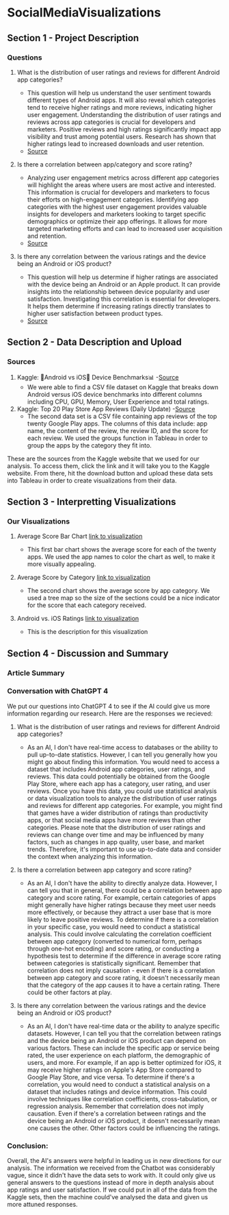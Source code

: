 # SocialMediaVisualizations

## Section 1 - Project Description
### Questions
1) What is the distribution of user ratings and reviews for different Android app categories?
   - This question will help us understand the user sentiment towards different types of Android apps. It will also reveal which categories tend to receive higher ratings and more reviews, indicating higher user engagement. Understanding the distribution of user ratings and reviews across app categories is crucial for developers and marketers. Positive reviews and high ratings significantly impact app visibility and trust among potential users. Research has shown that higher ratings lead to increased downloads and user retention.
   - [Source](https://www.alchemer.com/resources/blog/differences-between-ios-and-android-app-ratings-and-reviews/)
   
2) Is there a correlation between app/category and score rating?
   - Analyzing user engagement metrics across different app categories will highlight the areas where users are most active and interested. This information is crucial for developers and marketers to focus their efforts on high-engagement categories. Identifying app categories with the highest user engagement provides valuable insights for developers and marketers looking to target specific demographics or optimize their app offerings. It allows for more targeted marketing efforts and can lead to increased user acquisition and retention.
   - [Source](https://www.businessofapps.com/insights/ratings-reviews-affect-consumer-decision-download-apps/)

3) Is there any correlation between the various ratings and the device being an Android or iOS product?
   - This question will help us determine if higher ratings are associated with the device being an Android or an Apple product. It can provide insights into the relationship between device popularity and user satisfaction. Investigating this correlation is essential for developers. It helps them determine if increasing ratings directly translates to higher user satisfaction between product types.
   - [Source](https://www.businessofapps.com/data/most-popular-apps/)


## Section 2 - Data Description and Upload
### Sources
1) Kaggle: 🤖Android vs iOS🍎 Device Benchmarks📊
   -[Source](https://www.kaggle.com/datasets/alanjo/android-vs-ios-devices-crossplatform-benchmarks/)
   - We were able to find a CSV file dataset on Kaggle that breaks down Android versus iOS device benchmarks into different columns including CPU, GPU, Memory, User Experience and total ratings.
3) Kaggle: Top 20 Play Store App Reviews (Daily Update)
   -[Source](https://www.kaggle.com/datasets/odins0n/top-20-play-store-app-reviews-daily-update?rvi=1)
   - The second data set is a CSV file containing app reviews of the top twenty Google Play apps. The columns of this data include: app name, the content of the review, the review ID, and the score for each review. We used the groups function in Tableau in order to group the apps by the category they fit into.

These are the sources from the Kaggle website that we used for our analysis. To access them, click the link and it will take you to the Kaggle websiite. From there, hit the download button and upload these data sets into Tableau in order to create visualizations from their data.


## Section 3 - Interpretting Visualizations
### Our Visualizations
1) Average Score Bar Chart [link to visualization](https://public.tableau.com/views/AverageScoreBarChart_17016405678550/Sheet1?:language=en-US&:display_count=n&:origin=viz_share_link)
   - This first bar chart shows the average score for each of the twenty apps. We used the app names to color the chart as well, to make it more visually appealing. 

2) Average Score by Category [link to visualization](https://public.tableau.com/views/AverageScorebyCategory/Sheet1?:language=en-US&:display_count=n&:origin=viz_share_link)
   - The second chart shows the average score by app category. We used a tree map so the size of the sections could be a nice indicator for the score that each category received.
  
3) Android vs. iOS Ratings [link to visualization](https://public.tableau.com/views/AndroidvsiOSRatings/Sheet1?:language=en-US&:display_count=n&:origin=viz_share_link)
   - This is the description for this visualization


## Section 4 - Discussion and Summary
### Article Summary


### Conversation with ChatGPT 4
We put our questions into ChatGPT 4 to see if the AI could give us more information regarding our research. Here are the responses we recieved:
1) What is the distribution of user ratings and reviews for different Android app categories?
   - As an AI, I don't have real-time access to databases or the ability to pull up-to-date statistics. However, I can tell you generally how you might go about finding this information. You would need to access a dataset that includes Android app categories, user ratings, and reviews. This data could potentially be obtained from the Google Play Store, where each app has a category, user rating, and user reviews. Once you have this data, you could use statistical analysis or data visualization tools to analyze the distribution of user ratings and reviews for different app categories. For example, you might find that games have a wider distribution of ratings than productivity apps, or that social media apps have more reviews than other categories. Please note that the distribution of user ratings and reviews can change over time and may be influenced by many factors, such as changes in app quality, user base, and market trends. Therefore, it's important to use up-to-date data and consider the context when analyzing this information.

2) Is there a correlation between app category and score rating?
   - As an AI, I don't have the ability to directly analyze data. However, I can tell you that in general, there could be a correlation between app category and score rating. For example, certain categories of apps might generally have higher ratings because they meet user needs more effectively, or because they attract a user base that is more likely to leave positive reviews. To determine if there is a correlation in your specific case, you would need to conduct a statistical analysis. This could involve calculating the correlation coefficient between app category (converted to numerical form, perhaps through one-hot encoding) and score rating, or conducting a hypothesis test to determine if the difference in average score rating between categories is statistically significant. Remember that correlation does not imply causation - even if there is a correlation between app category and score rating, it doesn't necessarily mean that the category of the app causes it to have a certain rating. There could be other factors at play.
  
3) Is there any correlation between the various ratings and the device being an Android or iOS product?
   - As an AI, I don't have real-time data or the ability to analyze specific datasets. However, I can tell you that the correlation between ratings and the device being an Android or iOS product can depend on various factors. These can include the specific app or service being rated, the user experience on each platform, the demographic of users, and more. For example, if an app is better optimized for iOS, it may receive higher ratings on Apple's App Store compared to Google Play Store, and vice versa. To determine if there's a correlation, you would need to conduct a statistical analysis on a dataset that includes ratings and device information. This could involve techniques like correlation coefficients, cross-tabulation, or regression analysis. Remember that correlation does not imply causation. Even if there's a correlation between ratings and the device being an Android or iOS product, it doesn't necessarily mean one causes the other. Other factors could be influencing the ratings.


### Conclusion:
Overall, the AI's answers were helpful in leading us in new directions for our analysis. The information we received from the Chatbot was considerably vague, since it didn't have the data sets to work with. It could only give us general answers to the questions instead of more in depth analysis about app ratings and user satisfaction. If we could put in all of the data from the Kaggle sets, then the machine could've analysed the data and given us more attuned responses. 
